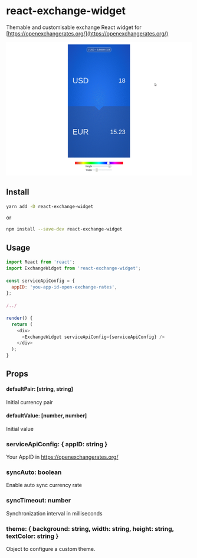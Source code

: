 # react-exchange-widget

Themable and customisable exchange React widget for [https://openexchangerates.org/](https://openexchangerates.org/)

![react-exchange-widget](docs/demo.gif)

## Install

```bash
yarn add -D react-exchange-widget
```

or

```bash
npm install --save-dev react-exchange-widget
```

## Usage

```javascript
import React from 'react';
import ExchangeWidget from 'react-exchange-widget';

const serviceApiConfig = {
  appID: 'you-app-id-open-exchange-rates',
};

/../

render() {
  return (
    <div>
      <ExchangeWidget serviceApiConfig={serviceApiConfig} />
    </div>
  );
}

```

## Props

#### defaultPair: [string, string]

Initial currency pair

#### defaultValue: [number, number]

Initial value

### serviceApiConfig: { appID: string }

Your AppID in https://openexchangerates.org/

### syncAuto: boolean

Enable auto sync currency rate

### syncTimeout: number

Synchronization interval in milliseconds

### theme: { background: string, width: string, height: string, textColor: string }

Object to configure a custom theme.